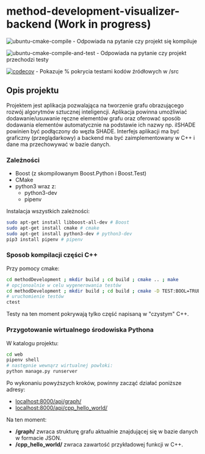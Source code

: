 # method-development-visualizer-backend (Work in progress)

![ubuntu-cmake-compile](https://github.com/ianczyko/method-development-visualizer-backend/workflows/ubuntu-cmake-compile/badge.svg) - Odpowiada na pytanie czy projekt się kompiluje

![ubuntu-cmake-compile-and-test](https://github.com/ianczyko/method-development-visualizer-backend/workflows/ubuntu-cmake-compile-and-test/badge.svg) - Odpowiada na pytanie czy projekt przechodzi testy

[![codecov](https://codecov.io/gh/ianczyko/method-development-visualizer-backend/branch/main/graph/badge.svg?token=47IFD5DQNB)](https://codecov.io/gh/ianczyko/method-development-visualizer-backend) - Pokazuje % pokrycia testami kodów źródłowych w /src

## Opis projektu

Projektem jest aplikacja pozwalająca na tworzenie grafu obrazującego rozwój algorytmów
sztucznej inteligencji. Aplikacja powinna umożliwiać dodawanie/usuwanie ręczne elementów
grafu oraz oferować sposób dodawania elementów automatycznie na podstawie ich nazwy
np. ilSHADE powinien być podłączony do węzła SHADE. Interfejs aplikacji ma być graficzny
(przeglądarkowy) a backend ma być zaimplementowany w C++ i dane ma przechowywać w
bazie danych.

### Zależności

- Boost (z skompilowanym Boost.Python i Boost.Test)
- CMake
- python3 wraz z:
  - python3-dev
  - pipenv

Instalacja wszystkich zależności:

```bash
sudo apt-get install libboost-all-dev # Boost
sudo apt-get install cmake # cmake
sudo apt-get install python3-dev # python3-dev
pip3 install pipenv # pipenv
```

### Sposob kompilacji części C++

Przy pomocy cmake:

```bash
cd methodDevelopment ; mkdir build ; cd build ; cmake .. ; make
# opcjonoalnie w celu wygenerowania testów
cd methodDevelopment ; mkdir build ; cd build ; cmake -D TEST:BOOL=TRUE .. ; make
# uruchomienie testów
ctest
```

Testy na ten moment pokrywają tylko część napisaną w "czystym" C++.

### Przygotowanie wirtualnego środowiska Pythona

W katalogu projektu:

```bash
cd web
pipenv shell
# następnie wewnąrz wirtualnej powłoki:
python manage.py runserver
```

Po wykonaniu powyższych kroków, powinny zacząć działać poniższe adresy:

- [localhost:8000/api/graph/](http://localhost:8000/api/graph/)
- [localhost:8000/api/cpp_hello_world/](http://localhost:8000/api/cpp_hello_world/)

Na ten moment:

- **/graph/** zwraca strukturę grafu aktualnie znajdującej się w bazie danych w formacie JSON.
- **/cpp_hello_world/** zwraca zawartość przykładowej funkcji w C++.

